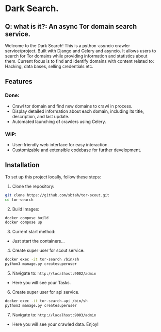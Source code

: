 # Dark Search. 
## Q: what is it?: An async Tor domain search service.


Welcome to the Dark Search!
This is a python-asyncio crawler service/project. Built with Django and Celery and asyncio. It allows users to search for Tor domains while providing information and statistics about them.
Current focus is to find and identify domains with content related to: Hacking, data bases, selling credentials etc.

## Features

### Done:
- Crawl tor domain and find new domains to crawl in process.
- Display detailed information about each domain, including its title, description, and last update.
- Automated launching of crawlers using Celery.

### WIP:
- User-friendly web interface for easy interaction.
- Customizable and extensible codebase for further development.

## Installation

To set up this project locally, follow these steps:

1. Clone the repository:
```bash
git clone https://github.com/sbtah/tor-scout.git
cd tor-search
```

2. Build Images:
```bash
docker compose build
docker compose up
```

3. Current start method:
 - Just start the containers...


4. Create super user for scout service.
```bash
docker exec -it tor-search /bin/sh
python3 manage.py createsuperuser
```

5. Navigate to: `http://localhost:9002/admin`
 - Here you will see your Tasks.


6. Create super user for api service.
```bash
docker exec -it tor-search-api /bin/sh
python3 manage.py createsuperuser
```

7. Navigate to: `http://localhost:9003/admin`
 - Here you will see your crawled data. Enjoy!
